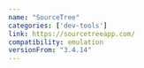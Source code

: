 ```yaml
---
name: "SourceTree"
categories: ['dev-tools']
link: https://sourcetreeapp.com/
compatibility: emulation
versionFrom: "3.4.14"
---
```



